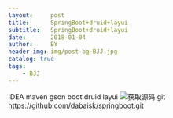 ```yaml
---
layout:     post
title:      SpringBoot+druid+layui
subtitle:   SpringBoot+druid+layui
date:       2018-01-04
author:     BY
header-img: img/post-bg-BJJ.jpg
catalog: true
tags:
    - BJJ
---
```

IDEA
maven
gson
boot
druid
layui
![获取源码](https://github.com/dabaisk/springboot)
git https://github.com/dabaisk/springboot.git
